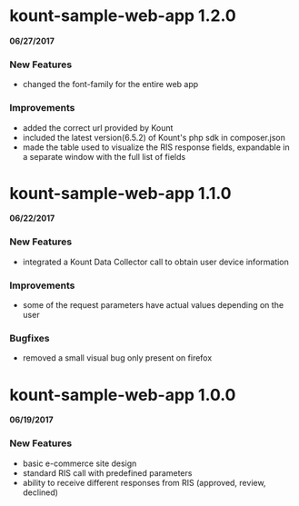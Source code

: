 
kount-sample-web-app 1.2.0
==========================
**06/27/2017**

### New Features
* changed the font-family for the entire web app

### Improvements
* added the correct url provided by Kount
* included the latest version(6.5.2) of Kount's php sdk in composer.json
* made the table used to visualize the RIS response fields, expandable in a separate window with the full list of fields

kount-sample-web-app 1.1.0
==========================
**06/22/2017**

### New Features
* integrated a Kount Data Collector call to obtain user device information

### Improvements
* some of the request parameters have actual values depending on the user

### Bugfixes
* removed a small visual bug only present on firefox

kount-sample-web-app 1.0.0
==========================
**06/19/2017**

### New Features
* basic e-commerce site design
* standard RIS call with predefined parameters
* ability to receive different responses from RIS (approved, review, declined)
